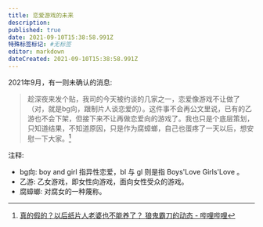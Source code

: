 ```yaml
---
title: 恋爱游戏的未来
description: 
published: true
date: 2021-09-10T15:38:58.991Z
特殊标签标记: #无标签
editor: markdown
dateCreated: 2021-09-10T15:38:58.991Z
---
```


2021年9月，有一则未确认的消息:

> 趁深夜来发个贴，我司的今天被约谈的几家之一，恋爱像游戏不让做了（对，就是bg向，跟制片人谈恋爱的）。这件事不会再公文里说，已有的乙游也不会下架，但接下来不让再做恋爱向的游戏了。我也只是个底层策划，只知道结果，不知道原因，只是作为腐蟑螂，自己也蛋疼了一天以后，想安慰一下大家。[^0hi0y]

[^0hi0y]: [真的假的？以后纸片人老婆也不能养了？ 狼鬼霸刀的动态 - 哔哩哔哩](https://archive.is/0hi0y "https://t.bilibili.com/568645771550501753")

注释:

+ bg向: boy and girl 指异性恋爱，bl 与 gl 则是指 Boys'Love Girls'Love 。
+ 乙游: 乙女游戏，即女性向游戏，面向女性受众的游戏。
+ 腐蟑螂: 对腐女的一种蔑称。
